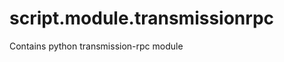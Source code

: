 script.module.transmissionrpc
===============================

Contains python transmission-rpc module
